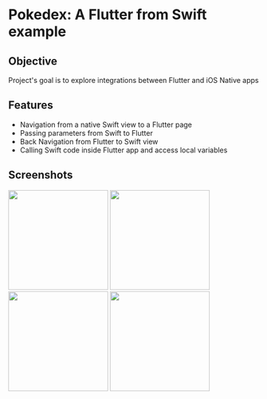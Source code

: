 # Pokedex: A Flutter from Swift example

## Objective
Project's goal is to explore integrations between Flutter and iOS Native apps

## Features
- Navigation from a native Swift view to a Flutter page
- Passing parameters from Swift to Flutter
- Back Navigation from Flutter to Swift view 
- Calling Swift code inside Flutter app and access local variables

## Screenshots
<img src="https://user-images.githubusercontent.com/24419454/213054820-78f5effc-bf19-430a-b42b-2b7a851b6be6.png" width="200px"/>
<img src="https://user-images.githubusercontent.com/24419454/213054824-57cf4aab-6508-4b34-8bfe-0d805e4dd636.png" width="200px"/>
<img src="https://user-images.githubusercontent.com/24419454/213054832-6c9dfdd9-c652-47b1-bb47-b939c90d09a2.png" width="200px"/>
<img src="https://user-images.githubusercontent.com/24419454/213054838-3e94a324-43a1-4137-961f-8cb777283f50.png" width="200px"/>
